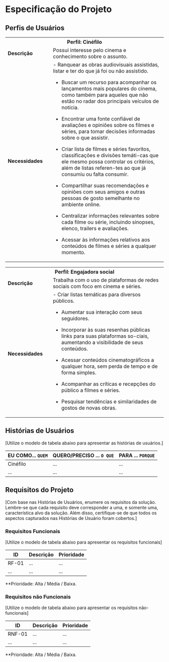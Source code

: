 # Especificação do Projeto

## Perfis de Usuários


<table>
<tbody>
<tr align=center>
<th colspan="2">Perfil: Cinéfilo </th>
</tr>
<tr>
<td width="150px"><b>Descrição</b></td>
<td width="600px">Possui interesse pelo cinema e conhecimento sobre o assunto.</td>
</tr>
<tr>
<td><b>Necessidades</b></td>
<td>
- Ranquear as obras audiovisuais assistidas, listar e ter do que já foi ou não assistido.
  
- Buscar um recurso para acompanhar os lançamentos mais populares do cinema, como também para aqueles que não estão no radar dos principais veículos de notícia.
  
- Encontrar uma fonte confiável de avaliações e opiniões sobre os filmes e séries, para tomar decisões informadas sobre o que assistir.
  
- Criar lista de filmes e séries favoritos, classificações e divisões temáti-cas que ele mesmo possa controlar os critérios, além de listas referen-tes ao que já consumiu ou falta consumir.
  
- Compartilhar suas recomendações e opiniões com seus amigos e outras pessoas de gosto semelhante no ambiente online.
  
- Centralizar informações relevantes sobre cada filme ou série, incluindo sinopses, elenco, trailers e avaliações.
  
- Acessar às informações relativos aos conteúdos de filmes e séries a qualquer momento.
  
</td>
</tr>
</tbody>
</table>


<table>
<tbody>
<tr align=center>
<th colspan="2">Perfil: Engajadora social </th>
</tr>
<tr>
<td width="150px"><b>Descrição</b></td>
<td width="600px">Trabalha com o uso de plataformas de redes sociais com foco em cinema e séries.</td>
</tr>
<tr>
<td><b>Necessidades</b></td>
<td>
- Criar listas temáticas para diversos públicos.
  
- Aumentar sua interação com seus seguidores.
  
- Incorporar às suas resenhas públicas links para suas plataformas so-ciais, aumentando a visibilidade de seus conteúdos.
  
- Acessar conteúdos cinematográficos a qualquer hora, sem perda de tempo e de forma simples.
  
- Acompanhar as críticas e recepções do público a filmes e séries.
  
- Pesquisar tendências e similaridades de gostos de novas obras.
  
</td>
</tr>
</tbody>
</table>



## Histórias de Usuários


[Utilize o modelo de tabela abaixo para apresentar as histórias de usuários.]

|EU COMO... `QUEM`   | QUERO/PRECISO ... `O QUE` |PARA ... `PORQUE`                 |
|--------------------|---------------------------|----------------------------------|
| Cinéfilo           | ...                       | ...                              |
| ...                | ...                       | ...                              |

## Requisitos do Projeto

[Com base nas Histórias de Usuários, enumere os requisitos da solução. Lembre-se que cada requisito deve corresponder a uma, e somente uma, característica alvo da solução. Além disso, certifique-se de que todos os aspectos capturados nas Histórias de Usuário foram cobertos.]

### Requisitos Funcionais

[Utilize o modelo de tabela abaixo para apresentar os requisitos funcionais]

|ID    | Descrição                | Prioridade |
|-------|---------------------------------|----|
| RF-01 |  ...                    | ...   | 
|  ...  |  ...                    | ...   |

**Prioridade: Alta / Média / Baixa. 

### Requisitos não Funcionais

[Utilize o modelo de tabela abaixo para apresentar os requisitos não-funcionais]

|ID      | Descrição               |Prioridade |
|--------|-------------------------|----|
| RNF-01 |  ...                    | ...   | 
| ...    |  ...                    | ...   | 

**Prioridade: Alta / Média / Baixa. 

